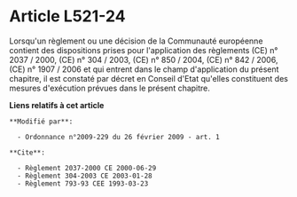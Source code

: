# Article L521-24

Lorsqu'un règlement ou une décision de la Communauté européenne contient des dispositions prises pour l'application des
règlements (CE) n° 2037 / 2000, (CE) n° 304 / 2003, (CE) n° 850 / 2004, (CE) n° 842 / 2006, (CE) n° 1907 / 2006 et qui
entrent dans le champ d'application du présent chapitre, il est constaté par décret en Conseil d'Etat qu'elles constituent
des mesures d'exécution prévues dans le présent chapitre.

**Liens relatifs à cet article**

	**Modifié par**:

	  - Ordonnance n°2009-229 du 26 février 2009 - art. 1

	**Cite**:

	  - Règlement 2037-2000 CE 2000-06-29
	  - Règlement 304-2003 CE 2003-01-28
	  - Règlement 793-93 CEE 1993-03-23
